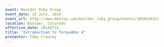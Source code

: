 ```yaml
---
event: Boulder Ruby Group
event_date: 15 July, 2014
event_url: http://www.meetup.com/boulder_ruby_group/events/185641642/
location: Boulder, Colorado
effective_date: 20140715
title: "Introduction to TorqueBox 4"
presentor: Toby Crawley
---
```

